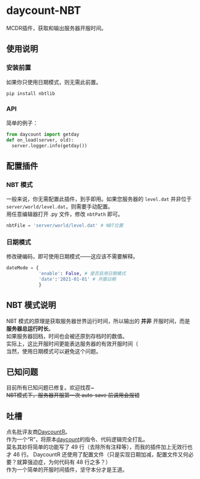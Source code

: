 # daycount-NBT
MCDR插件，获取和输出服务器开服时间。

## 使用说明
### 安装前置
如果你只使用日期模式，则无需此前置。
```bash
pip install nbtlib
```

### API
简单的例子：
```python
from daycount import getday
def on_load(server, old):
  server.logger.info(getday())
```

## 配置插件
### NBT 模式
一般来说，你无需配置此插件，到手即用。如果您服务器的 `level.dat` 并非位于 `server/world/level.dat`，则需要手动配置。  
用任意编辑器打开 .py 文件，修改 `nbtPath` 即可。
```python
nbtFile = 'server/world/level.dat' # NBT位置
```
### 日期模式
修改硬编码，即可使用日期模式——这应该不需要解释。  
```python
dateMode = {
            'enable': False, # 是否启用日期模式
            'date':'2021-01-01' # 开服日期
            }
```

## NBT 模式说明
NBT 模式的原理是获取服务器世界运行时间，所以输出的 **并非** 开服时间，而是 **服务器总运行时长**。  
如果服务器回档，时间也会被还原到存档时的数值。  
实际上，这比开服时间更能表达服务器的有效开服时间（  
当然，使用日期模式可以避免这个问题。

## 已知问题
目前所有已知问题已修复。欢迎找茬~  
~~NBT模式下，服务器开服第一次 auto-save 前调用会报错~~

## 吐槽
点名批评友商[DaycountR](https://github.com/Van-Nya/DayCountR)。  
作为一个“R”，将原本[daycount](https://github.com/TISUnion/daycount)的指令、代码逻辑完全打乱。  
莫名其妙将简单的功能写了 49 行（去除所有注释等），而我的插件加上无效行也才 46 行。
DaycountR 还使用了配置文件（只是实现日期加减，配置文件又何必要？就算强迫症，为何代码有 48 行之多？）  
作为一个简单的开服时间插件，坚守本分才是王道。
